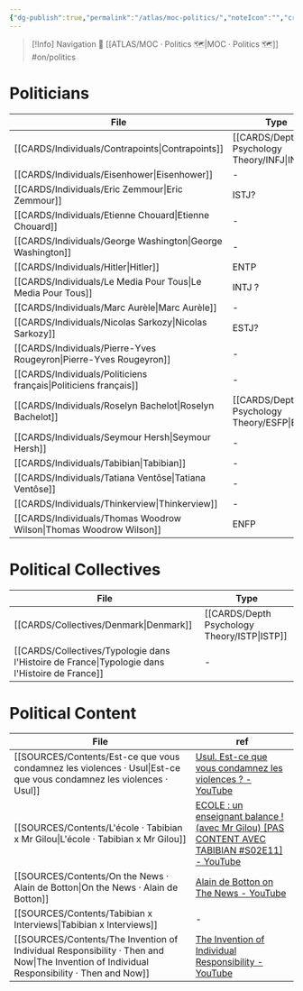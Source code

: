 ```yaml
---
{"dg-publish":true,"permalink":"/atlas/moc-politics/","noteIcon":"","created":"2023-02-19T16:07:17.175+01:00","updated":"2023-04-20T19:23:23.805+02:00"}
---
```


> [!Info] Navigation 💠
> [[ATLAS/MOC · Politics 🗺️\|MOC · Politics 🗺️]]  #on/politics 

# Politicians
| File                                                                  | Type                                            |
| --------------------------------------------------------------------- | ----------------------------------------------- |
| [[CARDS/Individuals/Contrapoints\|Contrapoints]]                   | [[CARDS/Depth Psychology Theory/INFJ\|INFJ]] |
| [[CARDS/Individuals/Eisenhower\|Eisenhower]]                       | \-                                              |
| [[CARDS/Individuals/Eric Zemmour\|Eric Zemmour]]                   | ISTJ?                                           |
| [[CARDS/Individuals/Etienne Chouard\|Etienne Chouard]]             | \-                                              |
| [[CARDS/Individuals/George Washington\|George Washington]]         | \-                                              |
| [[CARDS/Individuals/Hitler\|Hitler]]                               | ENTP                                            |
| [[CARDS/Individuals/Le Media Pour Tous\|Le Media Pour Tous]]       | INTJ ?                                          |
| [[CARDS/Individuals/Marc Aurèle\|Marc Aurèle]]                     | \-                                              |
| [[CARDS/Individuals/Nicolas Sarkozy\|Nicolas Sarkozy]]             | ESTJ?                                           |
| [[CARDS/Individuals/Pierre-Yves Rougeyron\|Pierre-Yves Rougeyron]] | \-                                              |
| [[CARDS/Individuals/Politiciens français\|Politiciens français]]   | \-                                              |
| [[CARDS/Individuals/Roselyn Bachelot\|Roselyn Bachelot]]           | [[CARDS/Depth Psychology Theory/ESFP\|ESFP]] |
| [[CARDS/Individuals/Seymour Hersh\|Seymour Hersh]]                 | \-                                              |
| [[CARDS/Individuals/Tabibian\|Tabibian]]                           | \-                                              |
| [[CARDS/Individuals/Tatiana Ventôse\|Tatiana Ventôse]]             | \-                                              |
| [[CARDS/Individuals/Thinkerview\|Thinkerview]]                     | \-                                              |
| [[CARDS/Individuals/Thomas Woodrow Wilson\|Thomas Woodrow Wilson]] | ENFP                                            |


# Political Collectives 
| File                                                                                              | Type                                            |
| ------------------------------------------------------------------------------------------------- | ----------------------------------------------- |
| [[CARDS/Collectives/Denmark\|Denmark]]                                                         | [[CARDS/Depth Psychology Theory/ISTP\|ISTP]] |
| [[CARDS/Collectives/Typologie dans l'Histoire de France\|Typologie dans l'Histoire de France]] | \-                                              |


# Political Content
| File                                                                                                                                         | ref                                                                                                                                          |
| -------------------------------------------------------------------------------------------------------------------------------------------- | -------------------------------------------------------------------------------------------------------------------------------------------- |
| [[SOURCES/Contents/Est-ce que vous condamnez les violences · Usul\|Est-ce que vous condamnez les violences · Usul]]                       | [Usul. Est-ce que vous condamnez les violences ? - YouTube](https://www.youtube.com/watch?v=L6OW3C-Y3fU)                                     |
| [[SOURCES/Contents/L'école · Tabibian x Mr Gilou\|L'école · Tabibian x Mr Gilou]]                                                         | [ECOLE : un enseignant balance ! (avec Mr Gilou) [PAS CONTENT AVEC TABIBIAN #S02E11] - YouTube](https://www.youtube.com/watch?v=HtASaZOlxUU) |
| [[SOURCES/Contents/On the News · Alain de Botton\|On the News · Alain de Botton]]                                                         | [Alain de Botton on The News - YouTube](https://www.youtube.com/watch?v=SNr-AoFLjok&t=3s)                                                    |
| [[SOURCES/Contents/Tabibian x Interviews\|Tabibian x Interviews]]                                                                         | \-                                                                                                                                           |
| [[SOURCES/Contents/The Invention of Individual Responsibility · Then and Now\|The Invention of Individual Responsibility · Then and Now]] | [The Invention of Individual Responsibility - YouTube](https://youtu.be/tp4FGAv2gks)                                                         |
